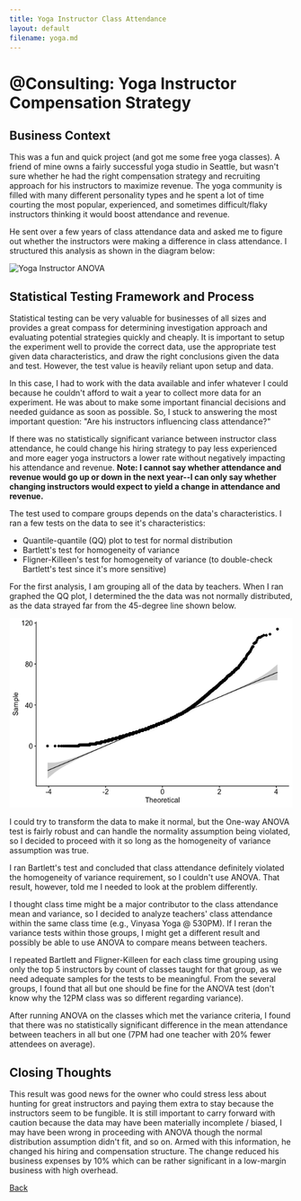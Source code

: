 ```yaml
---
title: Yoga Instructor Class Attendance
layout: default
filename: yoga.md
--- 
```


# @Consulting: Yoga Instructor Compensation Strategy

## Business Context

This was a fun and quick project (and got me some free yoga classes). A friend of mine owns a fairly successful yoga studio in Seattle, but wasn't sure whether he had the right compensation strategy and recruiting approach for his instructors to maximize revenue. The yoga community is filled with many different personality types and he spent a lot of time courting the most popular, experienced, and sometimes difficult/flaky instructors thinking it would boost attendance and revenue.

He sent over a few years of class attendance data and asked me to figure out whether the instructors were making a difference in class attendance. I structured this analysis as shown in the diagram below:

![Yoga Instructor ANOVA](https://github.com/RicardoFrankBarrera/Professional-Portfolio/blob/main/Project%20one-pagers/08%20Yoga%20Studio%20Employee%20Study.jpg?raw=true)

## Statistical Testing Framework and Process

Statistical testing can be very valuable for businesses of all sizes and provides a great compass for determining investigation approach and evaluating potential strategies quickly and cheaply. It is important to setup the experiment well to provide the correct data, use the appropriate test given data characteristics, and draw the right conclusions given the data and test. However, the test value is heavily reliant upon setup and data.

In this case, I had to work with the data available and infer whatever I could because he couldn't afford to wait a year to collect more data for an experiment. He was about to make some important financial decisions and needed guidance as soon as possible. So, I stuck to answering the most important question: "Are his instructors influencing class attendance?"

If there was no statistically significant variance between instructor class attendance, he could change his hiring strategy to pay less experienced and more eager yoga instructors a lower rate without negatively impacting his attendance and revenue. **Note: I cannot say whether attendance and revenue would go up or down in the next year--I can only say whether changing instructors would expect to yield a change in attendance and revenue.**

The test used to compare groups depends on the data's characteristics. I ran a few tests on the data to see it's characteristics:

* Quantile-quantile (QQ) plot to test for normal distribution
* Bartlett's test for homogeneity of variance
* Fligner-Killeen's test for homogeneity of variance (to double-check Bartlett's test since it's more sensitive)

For the first analysis, I am grouping all of the data by teachers. When I ran graphed the QQ plot, I determined the the data was not normally distributed, as the data strayed far from the 45-degree line shown below. 

![Yoga QQ Plot](https://github.com/RicardoFrankBarrera/Data-Science-Portfolio/blob/main/docs/assets/img/Yoga%20Studio%20QQ-plot.png?raw=true)

I could try to transform the data to make it normal, but the One-way ANOVA test is fairly robust and can handle the normality assumption being violated, so I decided to proceed with it so long as the homogeneity of variance assumption was true.

I ran Bartlett's test and concluded that class attendance definitely violated the homogeneity of variance requirement, so I couldn't use ANOVA. That result, however, told me I needed to look at the problem differently.

I thought class time might be a major contributor to the class attendance mean and variance, so I decided to analyze teachers' class attendance within the same class time (e.g., Vinyasa Yoga @ 530PM). If I reran the variance tests within those groups, I might get a different result and possibly be able to use ANOVA to compare means between teachers.

I repeated Bartlett and Fligner-Killeen for each class time grouping using only the top 5 instructors by count of classes taught for that group, as we need adequate samples for the tests to be meaningful. From the several groups, I found that all but one should be fine for the ANOVA test (don't know why the 12PM class was so different regarding variance).

After running ANOVA on the classes which met the variance criteria, I found that there was no statistically significant difference in the mean attendance between teachers in all but one (7PM had one teacher with 20% fewer attendees on average).

## Closing Thoughts

This result was good news for the owner who could stress less about hunting for great instructors and paying them extra to stay because the instructors seem to be fungible. It is still important to carry forward with caution because the data may have been materially incomplete / biased, I may have been wrong in proceeding with ANOVA though the normal distribution assumption didn't fit, and so on. Armed with this information, he changed his hiring and compensation structure. The change reduced his business expenses by 10% which can be rather significant in a low-margin business with high overhead.

[Back](./)
